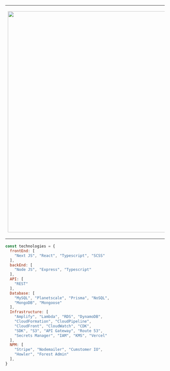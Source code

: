 <table>
  <tr>
    <td width="700">
 
<img width="700" src="https://64.media.tumblr.com/90d447fad5955852bb4b654211b90f0a/tumblr_n24o91zhK01s0t69oo1_500.gifv"></img>

  </td>
  <td valign="top" width="700">
    <br />

  <p>♥️ ♥️ ♥️</p>
<a href="https://taylorlaughl.in">portfolio</a>

  </td>
  </tr>
</table>


```javascript
const technologies = {
  frontEnd: [
    "Next JS", "React", "Typescript", "SCSS"
  ],
  backEnd: [
    "Node JS", "Express", "Typescript"
  ],
  API: [
    "REST"
  ],
  Database: [
    "MySQL", "Planetscale", "Prisma", "NoSQL",
    "MongoDB", "Mongoose" 
  ],
  Infrastructure: [
    "Amplify", "Lambda", "RDS", "DynamoDB",
    "CloudFormation", "CloudPipeline",
    "CloudFront", "CloudWatch", "CDK",
    "SDK", "S3", "API Gateway", "Route 53",
    "Secrets Manager", "IAM", "KMS", "Vercel"
  ],
  NPM: [
    "Stripe", "Nodemailer", "Cumstomer IO",
    "Howler", "Forest Admin"
  ], 
}
```
